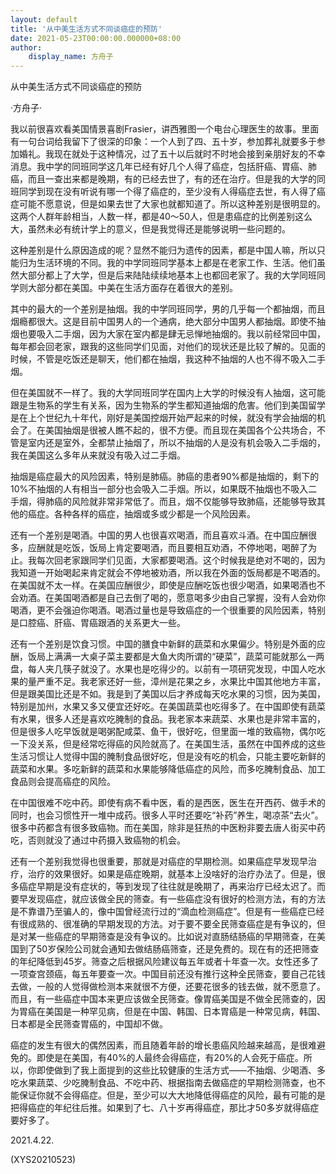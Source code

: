 ```yaml
---
layout: default
title: '从中美生活方式不同谈癌症的预防'
date: 2021-05-23T00:00:00.000000+08:00
author:
    display_name: 方舟子
---
```


从中美生活方式不同谈癌症的预防

·方舟子·

我以前很喜欢看美国情景喜剧Frasier，讲西雅图一个电台心理医生的故事。里面有一句台词给我留下了很深的印象：一个人到了四、五十岁，参加葬礼就要多于参加婚礼。我现在就处于这种情况，过了五十以后就时不时地会接到亲朋好友的不幸消息。我中学的同班同学这几年已经有好几个人得了癌症，包括肝癌、胃癌、肺癌，而且一查出来都是晚期，有的已经去世了，有的还在治疗。但是我的大学的同班同学到现在没有听说有哪一个得了癌症的，至少没有人得癌症去世，有人得了癌症可能不愿意说，但是如果去世了大家也就都知道了。所以这种差别是很明显的。这两个人群年龄相当，人数一样，都是40～50人，但是患癌症的比例差别这么大，虽然未必有统计学上的意义，但是我觉得还是能够说明一些问题的。

这种差别是什么原因造成的呢？显然不能归为遗传的因素，都是中国人嘛，所以只能归为生活环境的不同。我的中学同班同学基本上都是在老家工作、生活。他们虽然大部分都上了大学，但是后来陆陆续续地基本上也都回老家了。我的大学同班同学则大部分都在美国。中美在生活方面存在着很大的差别。

其中的最大的一个差别是抽烟。我的中学同班同学，男的几乎每一个都抽烟，而且烟瘾都很大。这是目前中国男人的一个通病，绝大部分中国男人都抽烟。即使不抽烟也要吸入二手烟，因为大家在室内都是肆无忌惮地抽烟的。我以前经常回中国，每年都会回老家，跟我的这些同学们见面，对他们的现状还是比较了解的。见面的时候，不管是吃饭还是聊天，他们都在抽烟，我这种不抽烟的人也不得不吸入二手烟。

但在美国就不一样了。我的大学同班同学在国内上大学的时候没有人抽烟，这可能跟是生物系的学生有关系，因为生物系的学生都知道抽烟的危害。他们到美国留学是在上个世纪九十年代，刚好是美国控烟开始严起来的时候，就没有学会抽烟的机会了。在美国抽烟是很被人瞧不起的，很不方便。而且现在美国各个公共场合，不管是室内还是室外，全都禁止抽烟了，所以不抽烟的人是没有机会吸入二手烟的，我在美国这么多年从来就没有吸入过二手烟。

抽烟是癌症最大的风险因素，特别是肺癌。肺癌的患者90%都是抽烟的，剩下的10%不抽烟的人有相当一部分也会吸入二手烟。所以，如果既不抽烟也不吸入二手烟，得肺癌的风险就非常非常低了。而且，烟不仅能够导致肺癌，还能够导致其他的癌症。各种各样的癌症，抽烟或多或少都是一个风险因素。

还有一个差别是喝酒。中国的男人也很喜欢喝酒，而且喜欢斗酒。在中国应酬很多，应酬就是吃饭，饭局上肯定要喝酒，而且要相互劝酒，不停地喝，喝醉了为止。我每次回老家跟同学们见面，大家都要喝酒。这个时候我是绝对不喝的，因为我知道一开始喝起来肯定就会不停地被劝酒，所以我在外面的饭局都是不喝酒的。在美国就不太一样。在美国应酬很少，即使是应酬吃饭也很少喝酒，如果喝酒也不会劝酒。在美国喝酒都是自己去倒了喝的，愿意喝多少由自己掌握，没有人会劝你喝酒，更不会强迫你喝酒。喝酒过量也是导致癌症的一个很重要的风险因素，特别是口腔癌、肝癌、胃癌跟酒的关系更大一些。

还有一个差别是饮食习惯。中国的膳食中新鲜的蔬菜和水果偏少。特别是外面的应酬，饭局上满满一大桌子菜主要都是大鱼大肉所谓的“硬菜”，蔬菜可能就那么一两盘，每人夹几筷子就没了。水果也是吃得少的。以前有一项研究发现，中国人吃水果的量严重不足。我老家还好一些，漳州是花果之乡，水果比中国其他地方丰富，但是跟美国比还是不如。我是到了美国以后才养成每天吃水果的习惯，因为美国，特别是加州，水果又多又便宜还好吃。在美国蔬菜也吃得多了。在中国即使有蔬菜有水果，很多人还是喜欢吃腌制的食品。我老家本来蔬菜、水果也是非常丰富的，但是很多人吃早饭就是喝粥配咸菜、鱼干，很好吃，但里面一堆的致癌物，偶尔吃一下没关系，但是经常吃得癌的风险就高了。在美国生活，虽然在中国养成的这些生活习惯让人觉得中国的腌制食品很好吃，但是没有吃的机会，只能主要吃新鲜的蔬菜和水果。多吃新鲜的蔬菜和水果能够降低癌症的风险，而多吃腌制食品、加工食品则会提高癌症的风险。

在中国很难不吃中药。即使有病不看中医，看的是西医，医生在开西药、做手术的同时，也会习惯性开一堆中成药。很多人平时还要吃“补药”养生，喝凉茶“去火”。很多中药都含有很多致癌物。而在美国，除非是狂热的中医粉非要去唐人街买中药吃，否则就没了通过中药摄入致癌物的机会。

还有一个差别我觉得也很重要，那就是对癌症的早期检测。如果癌症早发现早治疗，治疗的效果很好。如果是癌症晚期，就基本上没啥好的治疗办法了。但是，很多癌症早期是没有症状的，等到发现了往往就是晚期了，再来治疗已经太迟了。而要早发现癌症，就应该做全民的筛查。有一些癌症没有很好的检测方法，有的方法是不靠谱乃至骗人的，像中国曾经流行过的“滴血检测癌症”。但是有一些癌症已经有很成熟的、很准确的早期发现的方法。对于要不要全民筛查癌症是有争议的，但是对某一些癌症的早期筛查是没有争议的。比如说对直肠结肠癌的早期筛查，在美国到了50岁保险公司就会通知去做结肠癌筛查，还是免费的。现在有的还把筛查的年纪降低到45岁。筛查之后根据风险建议每五年或者十年查一次。女性还多了一项查宫颈癌，每五年要查一次。中国目前还没有推行这种全民筛查，要自己花钱去做，一般的人觉得做检测本来就很不方便，还要花很多的钱去做，就不愿意了。而且，有一些癌症中国本来更应该做全民筛查。像胃癌美国是不做全民筛查的，因为胃癌在美国是一种罕见病，但是在中国、韩国、日本胃癌是一种常见病，韩国、日本都是全民筛查胃癌的，中国却不做。

癌症的发生有很大的偶然因素，而且随着年龄的增长患癌风险越来越高，是很难避免的。即使是在美国，有40%的人最终会得癌症，有20%的人会死于癌症。所以，你即使做到了我上面提到的这些比较健康的生活方式——不抽烟、少喝酒、多吃水果蔬菜、少吃腌制食品、不吃中药、根据指南去做癌症的早期检测筛查，也不能保证你就不会得癌症。但是，至少可以大大地降低得癌症的风险，最有可能的是把得癌症的年纪往后推。如果到了七、八十岁再得癌症，那比才50多岁就得癌症要好多了。

2021.4.22.

(XYS20210523)

